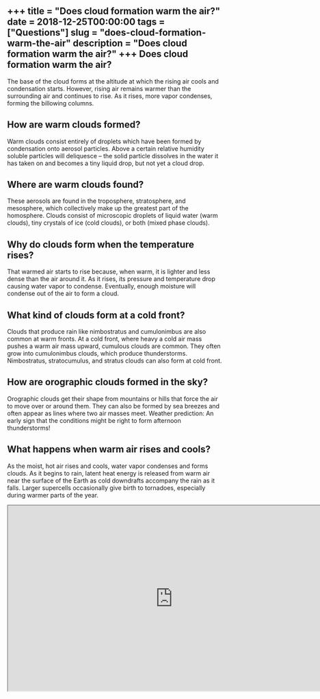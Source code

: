 +++
title = "Does cloud formation warm the air?"
date = 2018-12-25T00:00:00
tags = ["Questions"]
slug = "does-cloud-formation-warm-the-air"
description = "Does cloud formation warm the air?"
+++
Does cloud formation warm the air?
----------------------------------

The base of the cloud forms at the altitude at which the rising air cools and condensation starts. However, rising air remains warmer than the surrounding air and continues to rise. As it rises, more vapor condenses, forming the billowing columns.

How are warm clouds formed?
---------------------------

Warm clouds consist entirely of droplets which have been formed by condensation onto aerosol particles. Above a certain relative humidity soluble particles will deliquesce – the solid particle dissolves in the water it has taken on and becomes a tiny liquid drop, but not yet a cloud drop.

Where are warm clouds found?
----------------------------

These aerosols are found in the troposphere, stratosphere, and mesosphere, which collectively make up the greatest part of the homosphere. Clouds consist of microscopic droplets of liquid water (warm clouds), tiny crystals of ice (cold clouds), or both (mixed phase clouds).

Why do clouds form when the temperature rises?
----------------------------------------------

That warmed air starts to rise because, when warm, it is lighter and less dense than the air around it. As it rises, its pressure and temperature drop causing water vapor to condense. Eventually, enough moisture will condense out of the air to form a cloud.

What kind of clouds form at a cold front?
-----------------------------------------

Clouds that produce rain like nimbostratus and cumulonimbus are also common at warm fronts. At a cold front, where heavy a cold air mass pushes a warm air mass upward, cumulous clouds are common. They often grow into cumulonimbus clouds, which produce thunderstorms. Nimbostratus, stratocumulus, and stratus clouds can also form at cold front.

How are orographic clouds formed in the sky?
--------------------------------------------

Orographic clouds get their shape from mountains or hills that force the air to move over or around them. They can also be formed by sea breezes and often appear as lines where two air masses meet. Weather prediction: An early sign that the conditions might be right to form afternoon thunderstorms!

What happens when warm air rises and cools?
-------------------------------------------

As the moist, hot air rises and cools, water vapor condenses and forms clouds. As it begins to rain, latent heat energy is released from warm air near the surface of the Earth as cold downdrafts accompany the rain as it falls. Larger supercells occasionally give birth to tornadoes, especially during warmer parts of the year.

<iframe allow="accelerometer; autoplay; clipboard-write; encrypted-media; gyroscope; picture-in-picture" allowfullscreen="" class="__youtube_prefs__  epyt-is-override  no-lazyload" data-no-lazy="1" data-origheight="433" data-origwidth="770" data-skipgform_ajax_framebjll="" height="433" id="_ytid_54004" loading="lazy" src="https://www.youtube.com/embed/B7dYgELzMW4?enablejsapi=1&autoplay=0&cc_load_policy=0&cc_lang_pref=&iv_load_policy=1&loop=0&modestbranding=0&rel=1&fs=1&playsinline=0&autohide=2&theme=dark&color=red&controls=1&" title="YouTube player" width="770"></iframe>